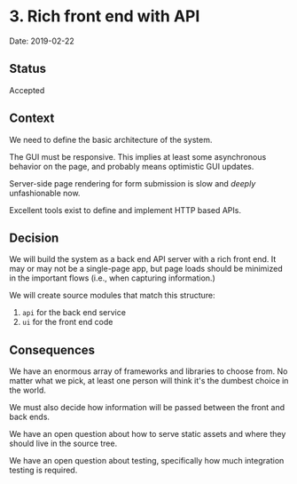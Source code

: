 # 3. Rich front end with API

Date: 2019-02-22

## Status

Accepted

## Context

We need to define the basic architecture of the system.

The GUI must be responsive. This implies at least some asynchronous behavior on the page, and probably means optimistic GUI updates.

Server-side page rendering for form submission is slow and *deeply* unfashionable now.

Excellent tools exist to define and implement HTTP based APIs.

## Decision

We will build the system as a back end API server with a rich front end. It may or may not be a single-page app, but page loads should be minimized in the important flows (i.e., when capturing information.)

We will create source modules that match this structure:

1. `api` for the back end service
2. `ui` for the front end code

## Consequences

We have an enormous array of frameworks and libraries to choose from. No matter what we pick, at least one person will think it's the dumbest choice in the world.

We must also decide how information will be passed between the front and back ends.

We have an open question about how to serve static assets and where they should live in the source tree.

We have an open question about testing, specifically how much integration testing is required.